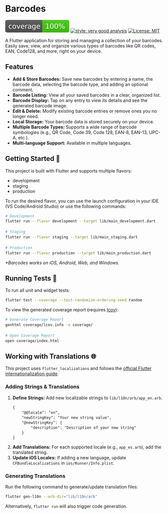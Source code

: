 # Barcodes

![coverage][coverage_badge]
[![style: very good analysis][very_good_analysis_badge]][very_good_analysis_link]
[![License: MIT][license_badge]][license_link]

A Flutter application for storing and managing a collection of your barcodes. Easily save, view, and organize various types of barcodes like QR codes, EAN, Code128, and more, right on your device.

## Features

*   **Add & Store Barcodes:** Save new barcodes by entering a name, the barcode data, selecting the barcode type, and adding an optional comment.
*   **Barcode Listing:** View all your saved barcodes in a clear, organized list.
*   **Barcode Display:** Tap on any entry to view its details and see the generated barcode image.
*   **Edit & Delete:** Modify existing barcode entries or remove ones you no longer need.
*   **Local Storage:** Your barcode data is stored securely on your device.
*   **Multiple Barcode Types:** Supports a wide range of barcode symbologies (e.g., QR Code, Code 39, Code 128, EAN-8, EAN-13, UPC-A, etc.).
*   **Multi-language Support:** Available in multiple languages.

## Getting Started 🚀

This project is built with Flutter and supports multiple flavors:

*   development
*   staging
*   production

To run the desired flavor, you can use the launch configuration in your IDE (VS Code/Android Studio) or use the following commands:

```sh
# Development
flutter run --flavor development --target lib/main_development.dart

# Staging
flutter run --flavor staging --target lib/main_staging.dart

# Production
flutter run --flavor production --target lib/main_production.dart
```

_\*Barcodes works on iOS, Android, Web, and Windows._

## Running Tests 🧪

To run all unit and widget tests:

```sh
flutter test --coverage --test-randomize-ordering-seed random
```

To view the generated coverage report (requires [lcov](https://github.com/linux-test-project/lcov)):

```sh
# Generate Coverage Report
genhtml coverage/lcov.info -o coverage/

# Open Coverage Report
open coverage/index.html
```

## Working with Translations 🌐

This project uses `flutter_localizations` and follows the [official Flutter internationalization guide][internationalization_link].

### Adding Strings & Translations

1.  **Define Strings:** Add new localizable strings to `lib/l10n/arb/app_en.arb`.
    ```arb
    {
        "@@locale": "en",
        "newStringKey": "Your new string value",
        "@newStringKey": {
            "description": "Description of your new string"
        }
    }
    ```
2.  **Add Translations:** For each supported locale (e.g., `app_es.arb`), add the translated string.
3.  **Update iOS Locales:** If adding a new language, update `CFBundleLocalizations` in `ios/Runner/Info.plist`.

### Generating Translations

Run the following command to generate/update translation files:

```sh
flutter gen-l10n --arb-dir="lib/l10n/arb"
```
Alternatively, `flutter run` will also trigger code generation.

[coverage_badge]: coverage_badge.svg
[flutter_localizations_link]: https://api.flutter.dev/flutter/flutter_localizations/flutter_localizations-library.html
[internationalization_link]: https://flutter.dev/docs/development/accessibility-and-localization/internationalization
[license_badge]: https://img.shields.io/badge/license-MIT-blue.svg
[license_link]: https://opensource.org/licenses/MIT
[very_good_analysis_badge]: https://img.shields.io/badge/style-very_good_analysis-B22C89.svg
[very_good_analysis_link]: https://pub.dev/packages/very_good_analysis
[very_good_cli_link]: https://github.com/VeryGoodOpenSource/very_good_cli
